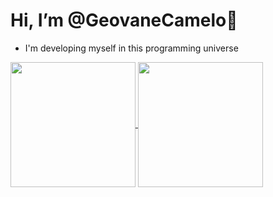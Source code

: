  # Hi, I’m @GeovaneCamelo👋
 - I'm developing myself in this programming universe

<a href="https://github.com/Tyonh/github-readme-stats">
  <img height=200 align="center" src="https://github-readme-stats.vercel.app/api?username=Tyonh&theme=dark" />
</a>
<a href="https://github.com/Tyonh/convoychat">
  <img height=200 align="center" src="https://github-readme-stats.vercel.app/api/top-langs?username=Tyonh&layout=compact&langs_count=8&card_width=300&theme=dark" />
</a>
<!---
Tyonh/Tyonh is a ✨ special ✨ repository because its `README.md` (this file) appears on your GitHub profile.
You can click the Preview link to take a look at your changes.
--->
